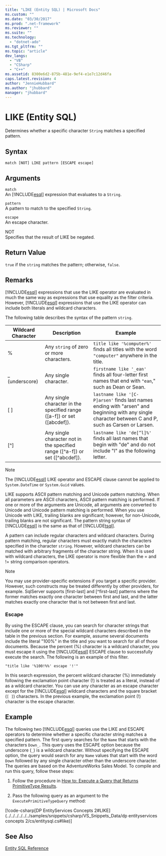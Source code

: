 ```yaml
---
title: "LIKE (Entity SQL) | Microsoft Docs"
ms.custom: ""
ms.date: "03/30/2017"
ms.prod: ".net-framework"
ms.reviewer: ""
ms.suite: ""
ms.technology: 
  - "dotnet-ado"
ms.tgt_pltfrm: ""
ms.topic: "article"
dev_langs: 
  - "VB"
  - "CSharp"
  - "C++"
ms.assetid: 8300e6d2-875b-481e-9ef4-e1e7c12d46fa
caps.latest.revision: 4
author: "JennieHubbard"
ms.author: "jhubbard"
manager: "jhubbard"
---
```

# LIKE (Entity SQL)
Determines whether a specific character `String` matches a specified pattern.  
  
## Syntax  
  
```  
match [NOT] LIKE pattern [ESCAPE escape]  
```  
  
## Arguments  
 `match`  
 An [!INCLUDE[esql](../../../../../../includes/esql-md.md)] expression that evaluates to a `String`.  
  
 `pattern`  
 A pattern to match to the specified `String`.  
  
 `escape`  
 An escape character.  
  
 NOT  
 Specifies that the result of LIKE be negated.  
  
## Return Value  
 `true` if the `string` matches the pattern; otherwise, `false`.  
  
## Remarks  
 [!INCLUDE[esql](../../../../../../includes/esql-md.md)] expressions that use the LIKE operator are evaluated in much the same way as expressions that use equality as the filter criteria. However, [!INCLUDE[esql](../../../../../../includes/esql-md.md)] expressions that use the LIKE operator can include both literals and wildcard characters.  
  
 The following table describes the syntax of the pattern `string`.  
  
|Wildcard Character|Description|Example|  
|------------------------|-----------------|-------------|  
|%|Any `string` of zero or more characters.|`title like '%computer%'` finds all titles with the word `"computer"` anywhere in the title.|  
|_ (underscore)|Any single character.|`firstname like '_ean'` finds all four-letter first names that end with `"ean`," such as Dean or Sean.|  
|[ ]|Any single character in the specified range ([a-f]) or set ([abcdef]).|`lastname like '[C-P]arsen'` finds last names ending with "arsen" and beginning with any single character between C and P, such as Carsen or Larsen.|  
|[^]|Any single character not in the specified range ([^a-f]) or set ([^abcdef]).|`lastname like 'de[^l]%'` finds all last names that begin with "de" and do not include "l" as the following letter.|  
  
> [!NOTE]
>  The [!INCLUDE[esql](../../../../../../includes/esql-md.md)] LIKE operator and ESCAPE clause cannot be applied to `System.DateTime` or `System.Guid` values.  
  
 LIKE supports ASCII pattern matching and Unicode pattern matching. When all parameters are ASCII characters, ASCII pattern matching is performed. If one or more of the arguments are Unicode, all arguments are converted to Unicode and Unicode pattern matching is performed. When you use Unicode with LIKE, trailing blanks are significant; however, for non-Unicode, trailing blanks are not significant. The pattern string syntax of [!INCLUDE[esql](../../../../../../includes/esql-md.md)] is the same as that of [!INCLUDE[tsql](../../../../../../includes/tsql-md.md)].  
  
 A pattern can include regular characters and wildcard characters. During pattern matching, regular characters must exactly match the characters specified in the character `string`. However, wildcard characters can be matched with arbitrary fragments of the character string. When it is used with wildcard characters, the LIKE operator is more flexible than the = and != string comparison operators.  
  
> [!NOTE]
>  You may use provider-specific extensions if you target a specific provider. However, such constructs may be treated differently by other providers, for example. SqlServer supports [first-last] and [^first-last] patterns where the former matches exactly one character between first and last, and the latter matches exactly one character that is not between first and last.  
  
### Escape  
 By using the ESCAPE clause, you can search for character strings that include one or more of the special wildcard characters described in the table in the previous section. For example, assume several documents include the literal "100%" in the title and you want to search for all of those documents. Because the percent (%) character is a wildcard character, you must escape it using the [!INCLUDE[esql](../../../../../../includes/esql-md.md)] ESCAPE clause to successfully execute the search. The following is an example of this filter.  
  
```  
"title like '%100!%%' escape '!'"  
```  
  
 In this search expression, the percent wildcard character (%) immediately following the exclamation point character (!) is treated as a literal, instead of as a wildcard character. You can use any character as an escape character except for the [!INCLUDE[esql](../../../../../../includes/esql-md.md)] wildcard characters and the square bracket (`[ ]`) characters. In the previous example, the exclamation point (!) character is the escape character.  
  
## Example  
 The following two [!INCLUDE[esql](../../../../../../includes/esql-md.md)] queries use the LIKE and ESCAPE operators to determine whether a specific character string matches a specified pattern. The first query searches for the `Name` that starts with the characters `Down_`. This query uses the ESCAPE option because the underscore (`_`) is a wildcard character. Without specifying the ESCAPE option, the query would search for any `Name` values that start with the word `Down` followed by any single character other than the underscore character. The queries are based on the AdventureWorks Sales Model. To compile and run this query, follow these steps:  
  
1.  Follow the procedure in [How to: Execute a Query that Returns PrimitiveType Results](../../../../../../docs/framework/data/adonet/ef/how-to-execute-a-query-that-returns-primitivetype-results.md).  
  
2.  Pass the following query as an argument to the `ExecutePrimitiveTypeQuery` method:  
  
 [!code-csharp[DP EntityServices Concepts 2#LIKE](../../../../../../samples/snippets/csharp/VS_Snippets_Data/dp entityservices concepts 2/cs/entitysql.cs#like)]  
  
## See Also  
 [Entity SQL Reference](../../../../../../docs/framework/data/adonet/ef/language-reference/entity-sql-reference.md)
